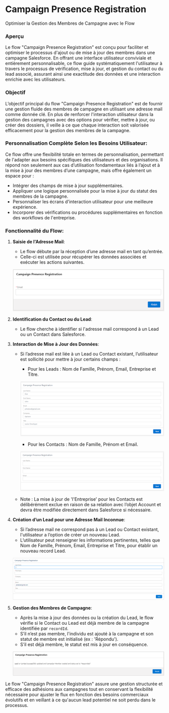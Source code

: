 # Campaign Presence Registration

Optimiser la Gestion des Membres de Campagne avec le Flow

### **Aperçu**

Le flow "Campaign Presence Registration" est conçu pour faciliter et optimiser le processus d'ajout ou de mise à jour des membres dans une campagne Salesforce. En offrant une interface utilisateur conviviale et entièrement personnalisable, ce flow guide systématiquement l'utilisateur à travers le processus de vérification, mise à jour, et gestion du contact ou du lead associé, assurant ainsi une exactitude des données et une interaction enrichie avec les utilisateurs.

### **Objectif**

L’objectif principal du flow "Campaign Presence Registration" est de fournir une gestion fluide des membres de campagne en utilisant une adresse mail comme donnée clé. En plus de renforcer l'interaction utilisateur dans la gestion des campagnes avec des options pour vérifier, mettre à jour, ou créer des dossiers, il veille à ce que chaque interaction soit valorisée efficacement pour la gestion des membres de la campagne.

### **Personnalisation Complète Selon les Besoins Utilisateur**:

Ce flow offre une flexibilité totale en termes de personnalisation, permettant de l'adapter aux besoins spécifiques des utilisateurs et des organisations. Il répond non seulement aux cas d’utilisation fondamentaux liés à l’ajout et à la mise à jour des membres d’une campagne, mais offre également un espace pour :
- Intégrer des champs de mise à jour supplémentaires.
- Appliquer une logique personnalisée pour la mise à jour du statut des membres de la campagne.
- Personnaliser les écrans d'interaction utilisateur pour une meilleure expérience.
- Incorporer des vérifications ou procédures supplémentaires en fonction des workflows de l'entreprise.

### **Fonctionnalité du Flow**:

1. **Saisie de l'Adresse Mail**:
   - Le flow débute par la réception d’une adresse mail en tant qu’entrée.
   - Celle-ci est utilisée pour récupérer les données associées et exécuter les actions suivantes.  

   ![Sample Image](./img/photo1.png)
2. **Identification du Contact ou du Lead**:
   - Le flow cherche à identifier si l'adresse mail correspond à un Lead ou un Contact dans Salesforce.
   
3. **Interaction de Mise à Jour des Données**:
   - Si l’adresse mail est liée à un Lead ou Contact existant, l’utilisateur est sollicité pour mettre à jour certains champs :
     - Pour les Leads : Nom de Famille, Prénom, Email, Entreprise et Titre.  
     
     ![Sample Image](./img/lead.png)
     - Pour les Contacts : Nom de Famille, Prénom et Email.  

     ![Sample Image](./img/Contact.png)  

   - Note : La mise à jour de 'l'Entreprise' pour les Contacts est délibérément exclue en raison de sa relation avec l’objet Account et devra être modifiée directement dans Salesforce si nécessaire.

4. **Création d’un Lead pour une Adresse Mail Inconnue**:
   - Si l’adresse mail ne correspond pas à un Lead ou Contact existant, l'utilisateur a l’option de créer un nouveau Lead.
   - L’utilisateur peut renseigner les informations pertinentes, telles que Nom de Famille, Prénom, Email, Entreprise et Titre, pour établir un nouveau record Lead.  

   ![Sample Image](./img/photo3.png)

5. **Gestion des Membres de Campagne**:
   - Après la mise à jour des données ou la création du Lead, le flow vérifie si le Contact ou Lead est déjà membre de la campagne identifiée par `recordId`.
   - S’il n’est pas membre, l'individu est ajouté à la campagne et son statut de membre est initialisé (ex : 'Répondu').
   - S’il est déjà membre, le statut est mis à jour en conséquence.  

   ![Sample Image](./img/photo2.PNG)

Le flow "Campaign Presence Registration" assure une gestion structurée et efficace des adhésions aux campagnes tout en conservant la flexibilité nécessaire pour ajuster le flux en fonction des besoins commerciaux évolutifs et en veillant à ce qu'aucun lead potentiel ne soit perdu dans le processus.
